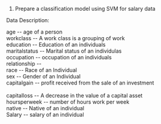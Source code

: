 1) Prepare a classification model using SVM for salary data <br>

Data Description:<br>

age -- age of a person<br>
workclass	-- A work class is a grouping of work <br>
education	-- Education of an individuals	<br>
maritalstatus -- Marital status of an individulas	<br>
occupation	 -- occupation of an individuals<br>
relationship -- 	<br>
race --  Race of an Individual<br>
sex --  Gender of an Individual<br>
capitalgain --  profit received from the sale of an investment<br>	
capitalloss	-- A decrease in the value of a capital asset<br>
hoursperweek -- number of hours work per week	<br>
native -- Native of an individual<br>
Salary -- salary of an individual<br>
